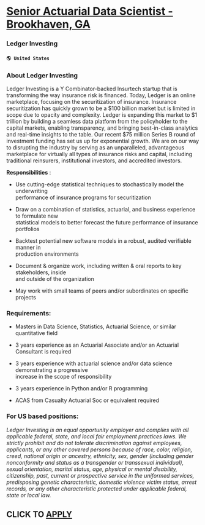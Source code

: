 # [Senior Actuarial Data Scientist - Brookhaven, GA](https://www.remotewlb.com/apply/senior-actuarial-data-scientist-brookhaven-ga-59834)  
### Ledger Investing  
#### `🌎 United States`  

### About Ledger Investing

Ledger Investing is a Y Combinator-backed Insurtech startup that is transforming the way insurance risk is financed. Today, Ledger is an online marketplace, focusing on the securitization of insurance. Insurance securitization has quickly grown to be a $100 billion market but is limited in scope due to opacity and complexity. Ledger is expanding this market to $1 trillion by building a seamless data platform from the policyholder to the capital markets, enabling transparency, and bringing best-in-class analytics and real-time insights to the table. Our recent $75 million Series B round of investment funding has set us up for exponential growth. We are on our way to disrupting the industry by serving as an unparalleled, advantageous marketplace for virtually all types of insurance risks and capital, including traditional reinsurers, institutional investors, and accredited investors.

 **Responsibilities** :

  * Use cutting-edge statistical techniques to stochastically model the underwriting  
performance of insurance programs for securitization

  * Draw on a combination of statistics, actuarial, and business experience to formulate new  
statistical models to better forecast the future performance of insurance portfolios

  * Backtest potential new software models in a robust, audited verifiable manner in  
production environments

  * Document & organize work, including written & oral reports to key stakeholders, inside  
and outside of the organization

  * May work with small teams of peers and/or subordinates on specific projects

### Requirements:

  * Masters in Data Science, Statistics, Actuarial Science, or similar quantitative field 
  * 3 years experience as an Actuarial Associate and/or an Actuarial Consultant is required
  * 3 years experience with actuarial science and/or data science demonstrating a progressive  
increase in the scope of responsibility

  * 3 years experience in Python and/or R programming 
  * ACAS from Casualty Actuarial Soc or equivalent required

### For US based positions:

_Ledger Investing is an equal opportunity employer and complies with all applicable federal, state, and local fair employment practices laws. We strictly prohibit and do not tolerate discrimination against employees, applicants, or any other covered persons because of race, color, religion, creed, national origin or ancestry, ethnicity, sex, gender (including gender nonconformity and status as a transgender or transsexual individual), sexual orientation, marital status, age, physical or mental disability, citizenship, past, current or prospective service in the uniformed services, predisposing genetic characteristic, domestic violence victim status, arrest records, or any other characteristic protected under applicable federal, state or local law._

  
## CLICK TO [APPLY](https://www.remotewlb.com/apply/senior-actuarial-data-scientist-brookhaven-ga-59834)

